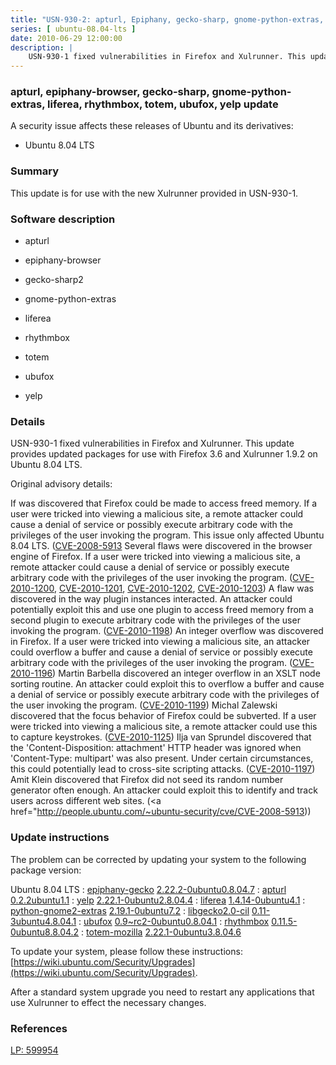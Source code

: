 ```yaml
---
title: "USN-930-2: apturl, Epiphany, gecko-sharp, gnome-python-extras, liferea, rhythmbox, totem, ubufox, yelp update"
series: [ ubuntu-08.04-lts ]
date: 2010-06-29 12:00:00
description: |
    USN-930-1 fixed vulnerabilities in Firefox and Xulrunner. This update provides updated packages for use with Firefox 3.6 and Xulrunner 1.9.2 on Ubuntu 8.04 LTS.
--- 
```

 
### apturl, epiphany-browser, gecko-sharp, gnome-python-extras, liferea, rhythmbox, totem, ubufox, yelp update

A security issue affects these releases of Ubuntu and its derivatives:

* Ubuntu 8.04 LTS

### Summary

This update is for use with the new Xulrunner provided in USN-930-1. 

### Software description

* apturl 

* epiphany-browser 

* gecko-sharp2 

* gnome-python-extras 

* liferea 

* rhythmbox 

* totem 

* ubufox 

* yelp 

### Details

USN-930-1 fixed vulnerabilities in Firefox and Xulrunner. This update provides updated packages for use with Firefox 3.6 and Xulrunner 1.9.2 on Ubuntu 8.04 LTS.

Original advisory details:

 If was discovered that Firefox could be made to access freed memory. If a user were tricked into viewing a malicious site, a remote attacker could cause a denial of service or possibly execute arbitrary code with the privileges of the user invoking the program. This issue only affected Ubuntu 8.04 LTS. ([CVE-2008-5913](http://people.ubuntu.com/~ubuntu-security/cve/CVE-2010-1121">CVE-2010-1121</a>) Several flaws were discovered in the browser engine of Firefox. If a user were tricked into viewing a malicious site, a remote attacker could cause a denial of service or possibly execute arbitrary code with the privileges of the user invoking the program. (<a href="http://people.ubuntu.com/~ubuntu-security/cve/CVE-2010-1200">CVE-2010-1200</a>, <a href="http://people.ubuntu.com/~ubuntu-security/cve/CVE-2010-1201">CVE-2010-1201</a>, <a href="http://people.ubuntu.com/~ubuntu-security/cve/CVE-2010-1202">CVE-2010-1202</a>, <a href="http://people.ubuntu.com/~ubuntu-security/cve/CVE-2010-1203">CVE-2010-1203</a>) A flaw was discovered in the way plugin instances interacted. An attacker could potentially exploit this and use one plugin to access freed memory from a second plugin to execute arbitrary code with the privileges of the user invoking the program. (<a href="http://people.ubuntu.com/~ubuntu-security/cve/CVE-2010-1198">CVE-2010-1198</a>) An integer overflow was discovered in Firefox. If a user were tricked into viewing a malicious site, an attacker could overflow a buffer and cause a denial of service or possibly execute arbitrary code with the privileges of the user invoking the program. (<a href="http://people.ubuntu.com/~ubuntu-security/cve/CVE-2010-1196">CVE-2010-1196</a>) Martin Barbella discovered an integer overflow in an XSLT node sorting routine. An attacker could exploit this to overflow a buffer and cause a denial of service or possibly execute arbitrary code with the privileges of the user invoking the program. (<a href="http://people.ubuntu.com/~ubuntu-security/cve/CVE-2010-1199">CVE-2010-1199</a>) Michal Zalewski discovered that the focus behavior of Firefox could be subverted. If a user were tricked into viewing a malicious site, a remote attacker could use this to capture keystrokes. (<a href="http://people.ubuntu.com/~ubuntu-security/cve/CVE-2010-1125">CVE-2010-1125</a>) Ilja van Sprundel discovered that the &#39;Content-Disposition: attachment&#39; HTTP header was ignored when &#39;Content-Type: multipart&#39; was also present. Under certain circumstances, this could potentially lead to cross-site scripting attacks. (<a href="http://people.ubuntu.com/~ubuntu-security/cve/CVE-2010-1197">CVE-2010-1197</a>) Amit Klein discovered that Firefox did not seed its random number generator often enough. An attacker could exploit this to identify and track users across different web sites. (<a href="http://people.ubuntu.com/~ubuntu-security/cve/CVE-2008-5913)) 

### Update instructions

The problem can be corrected by updating your system to the following package version:

Ubuntu 8.04 LTS
 : [epiphany-gecko](https://launchpad.net/ubuntu/+source/epiphany-browser) <span> [2.22.2-0ubuntu0.8.04.7](https://launchpad.net/ubuntu/+source/epiphany-browser/2.22.2-0ubuntu0.8.04.7) </span> 
 : [apturl](https://launchpad.net/ubuntu/+source/apturl) <span> [0.2.2ubuntu1.1](https://launchpad.net/ubuntu/+source/apturl/0.2.2ubuntu1.1) </span> 
 : [yelp](https://launchpad.net/ubuntu/+source/yelp) <span> [2.22.1-0ubuntu2.8.04.4](https://launchpad.net/ubuntu/+source/yelp/2.22.1-0ubuntu2.8.04.4) </span> 
 : [liferea](https://launchpad.net/ubuntu/+source/liferea) <span> [1.4.14-0ubuntu4.1](https://launchpad.net/ubuntu/+source/liferea/1.4.14-0ubuntu4.1) </span> 
 : [python-gnome2-extras](https://launchpad.net/ubuntu/+source/gnome-python-extras) <span> [2.19.1-0ubuntu7.2](https://launchpad.net/ubuntu/+source/gnome-python-extras/2.19.1-0ubuntu7.2) </span> 
 : [libgecko2.0-cil](https://launchpad.net/ubuntu/+source/gecko-sharp2) <span> [0.11-3ubuntu4.8.04.1](https://launchpad.net/ubuntu/+source/gecko-sharp2/0.11-3ubuntu4.8.04.1) </span> 
 : [ubufox](https://launchpad.net/ubuntu/+source/ubufox) <span> [0.9~rc2-0ubuntu0.8.04.1](https://launchpad.net/ubuntu/+source/ubufox/0.9~rc2-0ubuntu0.8.04.1) </span> 
 : [rhythmbox](https://launchpad.net/ubuntu/+source/rhythmbox) <span> [0.11.5-0ubuntu8.8.04.2](https://launchpad.net/ubuntu/+source/rhythmbox/0.11.5-0ubuntu8.8.04.2) </span> 
 : [totem-mozilla](https://launchpad.net/ubuntu/+source/totem) <span> [2.22.1-0ubuntu3.8.04.6](https://launchpad.net/ubuntu/+source/totem/2.22.1-0ubuntu3.8.04.6) </span> 

To update your system, please follow these instructions: [https://wiki.ubuntu.com/Security/Upgrades](https://wiki.ubuntu.com/Security/Upgrades).

After a standard system upgrade you need to restart any applications that use Xulrunner to effect the necessary changes. 

### References

 [LP: 599954](https://launchpad.net/bugs/599954)
 
